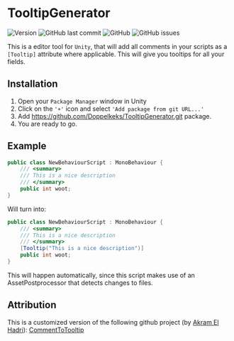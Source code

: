 # TooltipGenerator
![Version](https://img.shields.io/github/package-json/v/Doppelkeks/TooltipGenerator)
![GitHub last commit](https://img.shields.io/github/last-commit/Doppelkeks/TooltipGenerator)
![GitHub](https://img.shields.io/github/license/Doppelkeks/TooltipGenerator)
![GitHub issues](https://img.shields.io/github/issues-raw/Doppelkeks/TooltipGenerator)

This is a editor tool for `Unity`, that will add all comments in your scripts as a `[Tooltip]` attribute where applicable. This will give you tooltips for all your fields.

## Installation
1. Open your `Package Manager` window in Unity
2. Click on the `'+'` icon and select `'Add package from git URL...'`
3. Add https://github.com/Doppelkeks/TooltipGenerator.git package.
6. You are ready to go.

## Example
```c#
public class NewBehaviourScript : MonoBehaviour {
    /// <summary>
    /// This is a nice description
    /// </summary>
    public int woot;
}
```
Will turn into:
```c#
public class NewBehaviourScript : MonoBehaviour {
    /// <summary>
    /// This is a nice description
    /// </summary>
    [Tooltip("This is a nice description")]
    public int woot;
}
```
This will happen automatically, since this script makes use of an AssetPostprocessor that detects changes to files.

## Attribution

This is a customized version of the following github project (by [Akram El Hadri](https://github.com/ehakram)): [CommentToTooltip](https://github.com/ehakram/CommentToTooltip)
